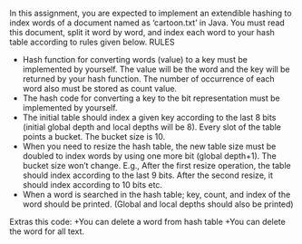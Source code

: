 In this assignment, you are expected to implement an extendible hashing to index words of a
document named as ‘cartoon.txt’ in Java. You must read this document, split it word by word,
and index each word to your hash table according to rules given below.
RULES

- Hash function for converting words (value) to a key must be implemented by yourself. The
value will be the word and the key will be returned by your hash function. The number of
occurrence of each word also must be stored as count value.
- The hash code for converting a key to the bit representation must be implemented by
yourself.
- The initial table should index a given key according to the last 8 bits (initial global depth and
local depths will be 8). Every slot of the table points a bucket. The bucket size is 10.
- When you need to resize the hash table, the new table size must be doubled to index words
by using one more bit (global depth+1). The bucket size won’t change. E.g., After the first
resize operation, the table should index according to the last 9 bits. After the second resize, it
should index according to 10 bits etc.
- When a word is searched in the hash table; key, count, and index of the word should be
printed. (Global and local depths should also be printed)

Extras this code:
+You can delete a word from hash table
+You can delete the word for all text.
